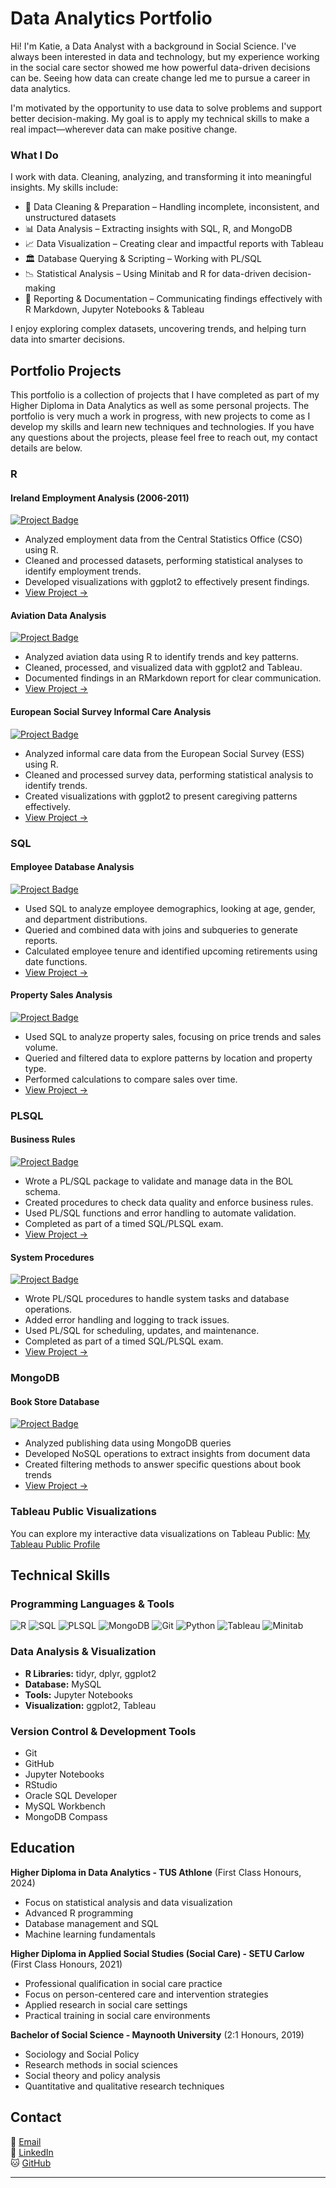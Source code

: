 # Data Analytics Portfolio


Hi! I'm Katie, a Data Analyst with a background in Social Science. I've always been interested in data and technology, but my experience working in the social care sector showed me how powerful data-driven decisions can be. Seeing how data can create change led me to pursue a career in data analytics.

I'm motivated by the opportunity to use data to solve problems and support better decision-making. My goal is to apply my technical skills to make a real impact—wherever data can make positive change.


### What I Do
I work with data. Cleaning, analyzing, and transforming it into meaningful insights. My skills include:

- 🧹 Data Cleaning & Preparation – Handling incomplete, inconsistent, and unstructured datasets
- 📊 Data Analysis – Extracting insights with SQL, R, and MongoDB
- 📈 Data Visualization – Creating clear and impactful reports with Tableau
- 🏛 Database Querying & Scripting – Working with PL/SQL
- 📉 Statistical Analysis – Using Minitab and R for data-driven decision-making
- 📄 Reporting & Documentation – Communicating findings effectively with R Markdown, Jupyter Notebooks & Tableau

I enjoy exploring complex datasets, uncovering trends, and helping turn data into smarter decisions.

## Portfolio Projects
This portfolio is a collection of projects that I have completed as part of my Higher Diploma in Data Analytics as well as some personal projects. The portfolio is very much a work in progress, with new projects to come as I develop my skills and learn new techniques and technologies. If you have any questions about the projects, please feel free to reach out, my contact details are below.

### R 
#### Ireland Employment Analysis (2006-2011)
<a href="https://github.com/katiethunder/DataAnalyticsProjects/blob/main/R/cso_employment_analysis.ipynb" target="_blank"><img src="https://img.shields.io/badge/R-Employment_Analysis-blue" alt="Project Badge"></a>
- Analyzed employment data from the Central Statistics Office (CSO) using R.
- Cleaned and processed datasets, performing statistical analyses to identify employment trends.
- Developed visualizations with ggplot2 to effectively present findings.
- <a href="https://github.com/katiethunder/DataAnalyticsProjects/blob/main/R/cso_employment_analysis.ipynb" target="_blank">View Project →</a>
#### Aviation Data Analysis
<a href="https://htmlpreview.github.io/?https://github.com/katiethunder/DataAnalyticsProjects/blob/main/R/Report.html" target="_blank"><img src="https://img.shields.io/badge/R-Aviation_Data_Analysis-blue" alt="Project Badge"></a>
- Analyzed aviation data using R to identify trends and key patterns.
- Cleaned, processed, and visualized data with ggplot2 and Tableau.
- Documented findings in an RMarkdown report for clear communication.
- <a href="https://htmlpreview.github.io/?https://github.com/katiethunder/DataAnalyticsProjects/blob/main/R/Report.html" target="_blank">View Project →</a>
#### European Social Survey Informal Care Analysis 
<a href="https://github.com/katiethunder/DataAnalyticsProjects/blob/main/R/ess_informal_care_analysis.ipynb" target="_blank"><img src="https://img.shields.io/badge/R-ESIS_Informal_Care_Analysis-blue" alt="Project Badge"></a>
- Analyzed informal care data from the European Social Survey (ESS) using R.
- Cleaned and processed survey data, performing statistical analysis to identify trends.
- Created visualizations with ggplot2 to present caregiving patterns effectively.
- <a href="https://github.com/katiethunder/DataAnalyticsProjects/blob/main/R/ess_informal_care_analysis.ipynb" target="_blank">View Project →</a>

### SQL
#### Employee Database Analysis
<a href="https://github.com/katiethunder/DataAnalyticsProjects/blob/main/SQL/employee_db_analysis.sql" target="_blank"><img src="https://img.shields.io/badge/SQL-Employee_Database_Analysis-blue" alt="Project Badge"></a>
- Used SQL to analyze employee demographics, looking at age, gender, and department distributions.
- Queried and combined data with joins and subqueries to generate reports.
- Calculated employee tenure and identified upcoming retirements using date functions.
- <a href="https://github.com/katiethunder/DataAnalyticsProjects/blob/main/SQL/employee_db_analysis.sql" target="_blank">View Project →</a>
#### Property Sales Analysis
<a href="https://github.com/katiethunder/DataAnalyticsProjects/blob/main/SQL/property_sales_analysis.sql" target="_blank"><img src="https://img.shields.io/badge/SQL-Property_Sales_Analysis-blue" alt="Project Badge"></a>
- Used SQL to analyze property sales, focusing on price trends and sales volume.
- Queried and filtered data to explore patterns by location and property type.
- Performed calculations to compare sales over time.
- <a href="https://github.com/katiethunder/DataAnalyticsProjects/blob/main/SQL/property_sales_analysis.sql" target="_blank">View Project →</a>

### PLSQL
#### Business Rules
<a href="https://github.com/katiethunder/DataAnalyticsProjects/tree/main/PLSQL/business_rules" target="_blank"><img src="https://img.shields.io/badge/PLSQL-Business_Rules-blue" alt="Project Badge"></a>
- Wrote a PL/SQL package to validate and manage data in the BOL schema.
- Created procedures to check data quality and enforce business rules.
- Used PL/SQL functions and error handling to automate validation.
- Completed as part of a timed SQL/PLSQL exam.
- <a href="https://github.com/katiethunder/DataAnalyticsProjects/tree/main/PLSQL/business_rules" target="_blank">View Project →</a>
#### System Procedures
<a href="https://github.com/katiethunder/DataAnalyticsProjects/tree/main/PLSQL/system_procedures" target="_blank"><img src="https://img.shields.io/badge/PLSQL-System_Procedures-blue" alt="Project Badge"></a>
- Wrote PL/SQL procedures to handle system tasks and database operations.
- Added error handling and logging to track issues.
- Used PL/SQL for scheduling, updates, and maintenance.
- Completed as part of a timed SQL/PLSQL exam.
- <a href="https://github.com/katiethunder/DataAnalyticsProjects/tree/main/PLSQL/system_procedures" target="_blank">View Project →</a>

### MongoDB
#### Book Store Database
<a href="https://github.com/katiethunder/DataAnalyticsProjects/blob/main/MONGODB/mongodb_queries.js" target="_blank"><img src="https://img.shields.io/badge/MongoDB-Book_Store_Database-blue" alt="Project Badge"></a>
- Analyzed publishing data using MongoDB queries
- Developed NoSQL operations to extract insights from document data
- Created filtering methods to answer specific questions about book trends
- <a href="https://github.com/katiethunder/DataAnalyticsProjects/blob/main/MONGODB/mongodb_queries.js" target="_blank">View Project →</a>

### Tableau Public Visualizations
You can explore my interactive data visualizations on Tableau Public: <a href="https://public.tableau.com/app/profile/katie.thunder/vizzes" target="_blank">My Tableau Public Profile</a>

## Technical Skills

### Programming Languages & Tools
![R](https://img.shields.io/badge/R-276DC3?style=for-the-badge&logo=r&logoColor=white)
![SQL](https://img.shields.io/badge/SQL-4479A1?style=for-the-badge&logo=mysql&logoColor=white)
![PLSQL](https://img.shields.io/badge/PLSQL-4479A1?style=for-the-badge&logo=mysql&logoColor=white)
![MongoDB](https://img.shields.io/badge/MongoDB-4479A1?style=for-the-badge&logo=mongodb&logoColor=white)
![Git](https://img.shields.io/badge/Git-F05032?style=for-the-badge&logo=git&logoColor=white)
![Python](https://img.shields.io/badge/Python-3776AB?style=for-the-badge&logo=python&logoColor=white)
![Tableau](https://img.shields.io/badge/Tableau-E97627?style=for-the-badge&logo=tableau&logoColor=white)
![Minitab](https://img.shields.io/badge/Minitab-000000?style=for-the-badge&logo=minitab&logoColor=white)

### Data Analysis & Visualization
- **R Libraries:** tidyr, dplyr, ggplot2
- **Database:** MySQL
- **Tools:** Jupyter Notebooks
- **Visualization:** ggplot2, Tableau

### Version Control & Development Tools
- Git
- GitHub
- Jupyter Notebooks
- RStudio
- Oracle SQL Developer
- MySQL Workbench
- MongoDB Compass

## Education

**Higher Diploma in Data Analytics - TUS Athlone** (First Class Honours, 2024)
- Focus on statistical analysis and data visualization
- Advanced R programming
- Database management and SQL
- Machine learning fundamentals

**Higher Diploma in Applied Social Studies (Social Care) - SETU Carlow** (First Class Honours, 2021)
- Professional qualification in social care practice
- Focus on person-centered care and intervention strategies
- Applied research in social care settings
- Practical training in social care environments

**Bachelor of Social Science - Maynooth University** (2:1 Honours, 2019)
- Sociology and Social Policy
- Research methods in social sciences
- Social theory and policy analysis
- Quantitative and qualitative research techniques

## Contact

📧 <a href="mailto:katiethunder1@gmail.com" target="_blank">Email</a>  
💼 <a href="https://www.linkedin.com/in/katie-thunder-0862461a6/" target="_blank">LinkedIn</a>  
🐱 <a href="https://github.com/katiethunder/DataAnalyticsPortfolio" target="_blank">GitHub</a>

---
